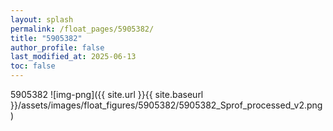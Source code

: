 ```yaml
---
layout: splash
permalink: /float_pages/5905382/
title: "5905382"
author_profile: false
last_modified_at: 2025-06-13
toc: false
---
```

 
5905382
![img-png]({{ site.url }}{{ site.baseurl }}/assets/images/float_figures/5905382/5905382_Sprof_processed_v2.png)